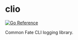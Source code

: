 # clio

[![Go Reference](https://pkg.go.dev/badge/github.com/common-fate/clio.svg)](https://pkg.go.dev/github.com/common-fate/clio)

Common Fate CLI logging library.
